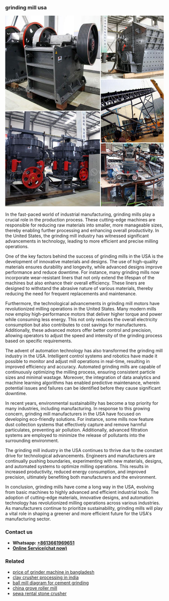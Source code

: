 <h3>grinding mill usa</h3><img src='1704951797.jpg' alt=''><p>In the fast-paced world of industrial manufacturing, grinding mills play a crucial role in the production process. These cutting-edge machines are responsible for reducing raw materials into smaller, more manageable sizes, thereby enabling further processing and enhancing overall productivity. In the United States, the grinding mill industry has witnessed significant advancements in technology, leading to more efficient and precise milling operations.</p><p>One of the key factors behind the success of grinding mills in the USA is the development of innovative materials and designs. The use of high-quality materials ensures durability and longevity, while advanced designs improve performance and reduce downtime. For instance, many grinding mills now incorporate wear-resistant liners that not only extend the lifespan of the machines but also enhance their overall efficiency. These liners are designed to withstand the abrasive nature of various materials, thereby reducing the need for frequent replacements and maintenance.</p><p>Furthermore, the technological advancements in grinding mill motors have revolutionized milling operations in the United States. Many modern mills now employ high-performance motors that deliver higher torque and power while consuming less energy. This not only reduces the overall electricity consumption but also contributes to cost savings for manufacturers. Additionally, these advanced motors offer better control and precision, allowing operators to adjust the speed and intensity of the grinding process based on specific requirements.</p><p>The advent of automation technology has also transformed the grinding mill industry in the USA. Intelligent control systems and robotics have made it possible to monitor and adjust mill operations in real-time, resulting in improved efficiency and accuracy. Automated grinding mills are capable of continuously optimizing the milling process, ensuring consistent particle sizes and minimal wastage. Moreover, the integration of data analytics and machine learning algorithms has enabled predictive maintenance, wherein potential issues and failures can be identified before they cause significant downtime.</p><p>In recent years, environmental sustainability has become a top priority for many industries, including manufacturing. In response to this growing concern, grinding mill manufacturers in the USA have focused on developing eco-friendly solutions. For instance, some mills now feature dust collection systems that effectively capture and remove harmful particulates, preventing air pollution. Additionally, advanced filtration systems are employed to minimize the release of pollutants into the surrounding environment.</p><p>The grinding mill industry in the USA continues to thrive due to the constant drive for technological advancements. Engineers and manufacturers are continually pushing boundaries, experimenting with new materials, designs, and automated systems to optimize milling operations. This results in increased productivity, reduced energy consumption, and improved precision, ultimately benefiting both manufacturers and the environment.</p><p>In conclusion, grinding mills have come a long way in the USA, evolving from basic machines to highly advanced and efficient industrial tools. The adoption of cutting-edge materials, innovative designs, and automation technology has revolutionized milling operations across various industries. As manufacturers continue to prioritize sustainability, grinding mills will play a vital role in shaping a greener and more efficient future for the USA's manufacturing sector.</p><h3>Contact us</h3><ul><li><strong>Whatsapp:&nbsp;<a href="https://wa.me/8613661969651">+8613661969651</a></strong></li><li><a href="https://swt.shibang-china.com/?git&amp;zhl&amp;grinding mill usa"><strong>Online Service(chat now)</strong></a></li></ul><h3>Related</h3><ul><li><a href='price of grinder machine in bangladesh.md'>price of grinder machine in bangladesh</a></li><li><a href='clay crusher processing in india.md'>clay crusher processing in india</a></li><li><a href='ball mill diagram for cement grinding.md'>ball mill diagram for cement grinding</a></li><li><a href='china grove roller mill.md'>china grove roller mill</a></li><li><a href='sewa rental stone crusher.md'>sewa rental stone crusher</a></li></ul>